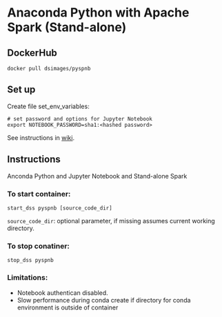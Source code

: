 # Anaconda Python with Apache Spark (Stand-alone)

## DockerHub
`docker pull dsimages/pyspnb`

## Set up

Create file set_env_variables:
```
# set password and options for Jupyter Notebook
export NOTEBOOK_PASSWORD=sha1:<hashed password>
```

See instructions in [wiki](https://github.com/jimthompson5802/datascience_containers/wiki/Hashed-Password-for-Jupyter-Notebooks).

## Instructions

Anconda Python and Jupyter Notebook and Stand-alone Spark

### To start container:
```
start_dss pyspnb [source_code_dir]
```
`source_code_dir`: optional parameter, if missing assumes current working directory.


### To stop conatiner:
```
stop_dss pyspnb
```

### Limitations:
* Notebook authentican disabled.
* Slow performance during conda create if directory for conda environment is outside of container
